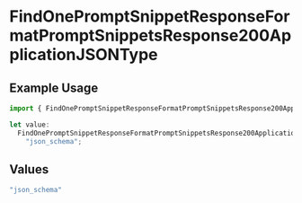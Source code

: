 # FindOnePromptSnippetResponseFormatPromptSnippetsResponse200ApplicationJSONType

## Example Usage

```typescript
import { FindOnePromptSnippetResponseFormatPromptSnippetsResponse200ApplicationJSONType } from "@orq-ai/node/models/operations";

let value:
  FindOnePromptSnippetResponseFormatPromptSnippetsResponse200ApplicationJSONType =
    "json_schema";
```

## Values

```typescript
"json_schema"
```